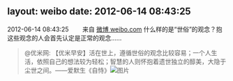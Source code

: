 layout: weibo
date: 2012-06-14 08:43:25
---
2012-06-14 08:43:25  &nbsp;&nbsp;&nbsp;&nbsp;&nbsp;&nbsp; 来自 <a href="http://weibo.com/" rel="nofollow">微博 weibo.com</a>
什么样的是“世俗”的观念？抱这些观念的人会首先认定是正常的观念……
>  @优米网: 【优米早安】活在世上，遵循世俗的观念比较容易；一个人生活，依照自己的想法较为轻松；智慧的人则怀抱着遗世独立的醇美，大隐于尘世之间。——爱默生《自恃》 ​​​
>  ![图片](https://ww3.sinaimg.cn/large/6601ce85jw1dtxdx4jjluj.jpg)
